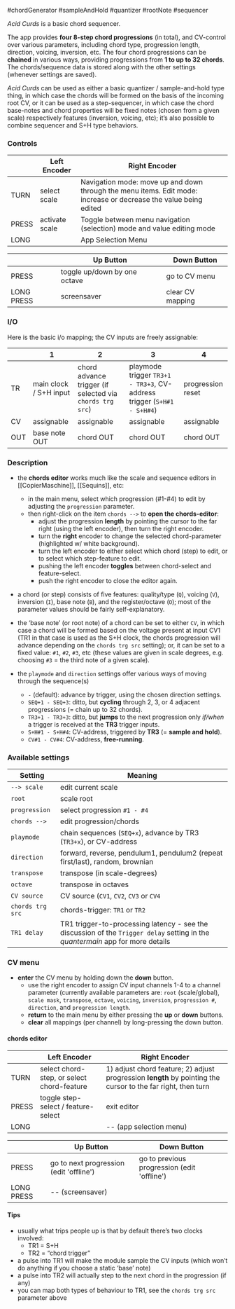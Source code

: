 #chordGenerator #sampleAndHold #quantizer #rootNote #sequencer 

_Acid Curds_ is a basic chord sequencer.

The app provides **four 8-step chord progressions** (in total), and CV-control over various parameters, including chord type, progression length, direction, voicing, inversion, etc. The four chord progressions can be **chained** in various ways, providing progressions from **1 to up to 32 chords**. The chords/sequence data is stored along with the other settings (whenever settings are saved).

_Acid Curds_ can be used as either a basic quantizer / sample-and-hold type thing, in which case the chords will be formed on the basis of the incoming root CV, or it can be used as a step-sequencer, in which case the chord base-notes and chord properties will be fixed notes (chosen from a given scale) respectively features (inversion, voicing, etc); it’s also possible to combine sequencer and S+H type behaviors.

### Controls

|       | Left Encoder   | Right Encoder                                                                                                    |
| ----- | -------------- | ---------------------------------------------------------------------------------------------------------------- |
| TURN  | select scale   | Navigation mode: move up and down through the menu items. Edit mode: increase or decrease the value being edited |
| PRESS | activate scale | Toggle between menu navigation (selection) mode and value editing mode                                           |
| LONG  |                | App Selection Menu                                                                                               |

|            | Up Button                    | Down Button      |
| ---------- | ---------------------------- | ---------------- |
| PRESS      | toggle up/down by one octave | go to CV menu    |
| LONG PRESS | screensaver                  | clear CV mapping |

### I/O

Here is the basic i/o mapping; the CV inputs are freely assignable:

|     | 1                      | 2                                                        | 3                                                                      | 4                 |
| --- | ---------------------- | -------------------------------------------------------- | ---------------------------------------------------------------------- | ----------------- |
| TR  | main clock / S+H input | chord advance trigger (if selected via `chords trg src`) | playmode trigger `TR3+1 - TR3+3`, CV-address trigger (`S+H#1 - S+H#4`) | progression reset |
| CV  | assignable             | assignable                                               | assignable                                                             | assignable        |
| OUT | base note OUT          | chord OUT                                                | chord OUT                                                              | chord OUT         |
### Description

- the **chords editor** works much like the scale and sequence editors in [[CopierMaschine]], [[Sequins]], etc:
    - in the main menu, select which progression (#1-#4) to edit by adjusting the `progression` parameter.
    - then right-click on the item `chords -->` to **open the chords-editor**:
        - adjust the progression **length** by pointing the cursor to the far right (using the left encoder), then turn the right encoder.
        - turn the **right** encoder to change the selected chord-parameter (highlighted w/ white background).
        - turn the left encoder to either select which chord (step) to edit, or to select which step-feature to edit.
        - pushing the left encoder **toggles** between chord-select and feature-select.
        - push the right encoder to close the editor again.
- a chord (or step) consists of five features: quality/type (`Q`), voicing (`V`), inversion (`I`), base note (`B`), and the register/octave (`O`); most of the parameter values should be fairly self-explanatory.
- the ‘base note’ (or root note) of a chord can be set to either `CV`, in which case a chord will be formed based on the voltage present at input CV1 (TR1 in that case is used as the S+H clock, the chords progression will advance depending on the `chords trg src` setting); or, it can be set to a fixed value: `#1`, `#2`, `#3`, etc (these values are given in scale degrees, e.g. choosing `#3` = the third note of a given scale).
    
- the `playmode` and `direction` settings offer various ways of moving through the sequence(s)
    - `-` (default): advance by trigger, using the chosen direction settings.
    - `SEQ+1 - SEQ+3`: ditto, but **cycling** through 2, 3, or 4 adjacent progressions (= chain up to 32 chords).
    - `TR3+1 - TR3+3`: ditto, but **jumps** to the next progression only _if/when_ a trigger is received at the **TR3** trigger inputs.
    - `S+H#1 - S+H#4`: CV-address, triggered by **TR3** (= **sample and hold**).
    - `CV#1 - CV#4`: CV-address, **free-running**.

### Available settings

|Setting|Meaning|
|---|---|
|`--> scale`|edit current scale|
|`root`|scale root|
|`progression`|select progression `#1 - #4`|
|`chords -->`|edit progression/chords|
|`playmode`|chain sequences (`SEQ+x`), advance by TR3 (`TR3+x`), or CV-address|
|`direction`|forward, reverse, pendulum1, pendulum2 (repeat first/last), random, brownian|
|`transpose`|transpose (in scale-degrees)|
|`octave`|transpose in octaves|
|`CV source`|CV source (`CV1`, `CV2`, `CV3` or `CV4`|
|`chords trg src`|chords-trigger: `TR1` or `TR2`|
|`TR1 delay`|TR1 trigger-to-processing latency - see the discussion of the `Trigger delay` setting in the _quantermain_ app for more details|

### CV menu

- **enter** the CV menu by holding down the **down** button.
    - use the right encoder to assign CV input channels 1-4 to a channel parameter (currently available parameters are: `root` (scale/global), `scale mask`, `transpose`, `octave`, `voicing`, `inversion`, `progression #`, `direction`, and `progression length`.
    - **return** to the main menu by either pressing the **up** or **down** buttons.
    - **clear** all mappings (per channel) by long-pressing the down button.

#### chords editor

|       | Left Encoder                               | Right Encoder                                                                                                |
| ----- | ------------------------------------------ | ------------------------------------------------------------------------------------------------------------ |
| TURN  | select chord-step, or select chord-feature | 1) adjust chord feature; 2) adjust progression **length** by pointing the cursor to the far right, then turn |
| PRESS | toggle step-select / feature-select        | exit editor                                                                                                  |
| LONG  |                                            | -- (app selection menu)                                                                                      |

|            | Up Button                               | Down Button                                 |
| ---------- | --------------------------------------- | ------------------------------------------- |
| PRESS      | go to next progression (edit 'offline') | go to previous progression (edit 'offline') |
| LONG PRESS | -- (screensaver)                        |                                             |

#### Tips

- usually what trips people up is that by default there’s two clocks involved:
    - TR1 = S+H
    - TR2 = “chord trigger”
- a pulse into TR1 will make the module sample the CV inputs (which won’t do anything if you choose a static ‘base’ note)
- a pulse into TR2 will actually step to the next chord in the progression (if any)
- you can map both types of behaviour to TR1, see the `chords trg src` parameter above